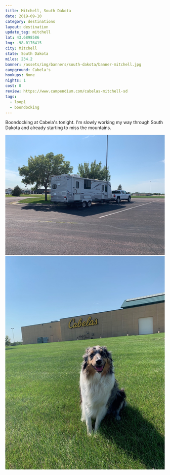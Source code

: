 ```yaml
---
title: Mitchell, South Dakota
date: 2019-09-10
category: destinations
layout: destination
update_tag: mitchell
lat: 43.6898586
lng: -98.0176415
city: Mitchell
state: South Dakota
miles: 234.2
banner: /assets/img/banners/south-dakota/banner-mitchell.jpg
campground: Cabela's
hookups: None
nights: 1
cost: 0
review: https://www.campendium.com/cabelas-mitchell-sd
tags:
  - loop1
  - boondocking
---
```


<p>Boondocking at Cabela's tonight. I'm slowly working my way through South Dakota and already starting to miss the mountains.</p>

<img src="/assets/img/destinations/south-dakota/cabelas-1.JPG">
<img src="/assets/img/destinations/south-dakota/cabelas-2.JPG">
